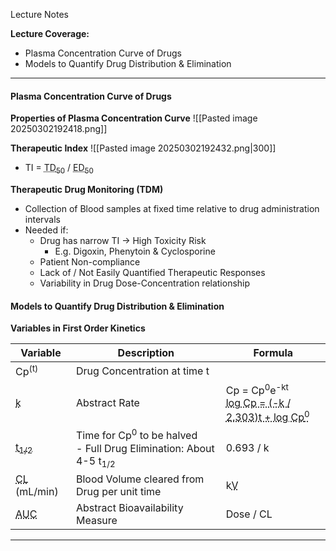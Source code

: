 Lecture Notes

**Lecture Coverage:**
- Plasma Concentration Curve of Drugs
- Models to Quantify Drug Distribution & Elimination

---
#### **Plasma Concentration Curve of Drugs**
**Properties of Plasma Concentration Curve**
![[Pasted image 20250302192418.png]]


**Therapeutic Index**
![[Pasted image 20250302192432.png|300]]
- TI = <abbr Title="Toxic Dose in 50% Population">TD<sub>50</sub></abbr> / <abbr Title="Effective Dose in 50% Population">ED<sub>50</sub></abbr>


**Therapeutic Drug Monitoring (TDM)**
- Collection of Blood samples at fixed time relative to drug administration intervals
- Needed if:
	- Drug has narrow TI → High Toxicity Risk
		- E.g. Digoxin, Phenytoin & Cyclosporine
	- Patient Non-compliance
	- Lack of / Not Easily Quantified Therapeutic Responses
	- Variability in Drug Dose-Concentration relationship


#### **Models to Quantify Drug Distribution & Elimination**
**Variables in First Order Kinetics**

| Variable                                       | Description                                                                                | Formula                                                                                                                                        |
| ---------------------------------------------- | ------------------------------------------------------------------------------------------ | ---------------------------------------------------------------------------------------------------------------------------------------------- |
| Cp<sup>(t)</sup>                               | Drug Concentration at time t                                                               |                                                                                                                                                |
| <abbr Title="">k</abbr>                        | Abstract Rate                                                                              | Cp = Cp<sup>0</sup>e<sup>-kt</sup><br><abbr Title="Logarithm Form (Straight Line Equation)">log Cp = (-k / 2.303)t + log Cp<sup>0</sup></abbr> |
| <abbr Title="Half-Life">t<sub>1/2</sub></abbr> | Time for Cp<sup>0</sup> to be halved<br>- Full Drug Elimination: About 4-5 t<sub>1/2</sub> | 0.693 / k                                                                                                                                      |
| <abbr Title="Clearance">CL</abbr> (mL/min)     | Blood Volume cleared from Drug per unit time                                               | k<abbr Title="Volume of Distribution">V</abbr>                                                                                                 |
| <abbr Title="Area Under Curve">AUC             | Abstract Bioavailability Measure                                                           | Dose / CL                                                                                                                                      |

****